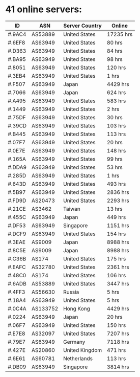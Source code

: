 # 41 online servers:

| ID | ASN | Server Country | Online |
| ------ | ------ | ------ | ------ |
| #.9AC4 | AS53889 | United States | 17235 hrs |
| #.6EF8 | AS63949 | United States | 80 hrs |
| #.D363 | AS63949 | United States | 84 hrs |
| #.BA95 | AS63949 | United States | 98 hrs |
| #.8051 | AS63949 | United States | 120 hrs |
| #.3EB4 | AS63949 | United States | 1 hrs |
| #.F507 | AS63949 | Japan | 4429 hrs |
| #.7066 | AS63949 | Japan | 624 hrs |
| #.A495 | AS63949 | United States | 583 hrs |
| #.1449 | AS63949 | United States | 2 hrs |
| #.75DF | AS63949 | United States | 30 hrs |
| #.39CD | AS63949 | United States | 103 hrs |
| #.B445 | AS63949 | United States | 113 hrs |
| #.07F7 | AS63949 | United States | 20 hrs |
| #.0E7E | AS63949 | United States | 148 hrs |
| #.165A | AS63949 | United States | 99 hrs |
| #.DDA9 | AS63949 | United States | 53 hrs |
| #.285D | AS63949 | United States | 1 hrs |
| #.643D | AS63949 | United States | 493 hrs |
| #.5B97 | AS63949 | United States | 2836 hrs |
| #.FD9D | AS20473 | United States | 2293 hrs |
| #.21CE | AS3462 | Taiwan | 13 hrs |
| #.455C | AS63949 | Japan | 449 hrs |
| #.DF53 | AS63949 | Singapore | 1151 hrs |
| #.DCF9 | AS63949 | United States | 154 hrs |
| #.3EAE | AS9009 | Japan | 8988 hrs |
| #.8C5E | AS9009 | Japan | 8988 hrs |
| #.C36B | AS174 | United States | 175 hrs |
| #.EAFC | AS32780 | United States | 2361 hrs |
| #.48C0 | AS174 | United States | 106 hrs |
| #.6ADB | AS53889 | United States | 3447 hrs |
| #.4FF3 | AS56630 | Russia | 5 hrs |
| #.18A4 | AS63949 | United States | 5 hrs |
| #.0C4A | AS133752 | Hong Kong | 4429 hrs |
| #.0224 | AS63949 | Japan | 20 hrs |
| #.06F7 | AS63949 | United States | 150 hrs |
| #.E7E8 | AS32097 | United States | 7207 hrs |
| #.79E7 | AS63949 | Germany | 7118 hrs |
| #.427E | AS20860 | United Kingdom | 471 hrs |
| #.6E61 | AS60781 | Netherlands | 113 hrs |
| #.DB09 | AS63949 | Singapore | 3814 hrs |

